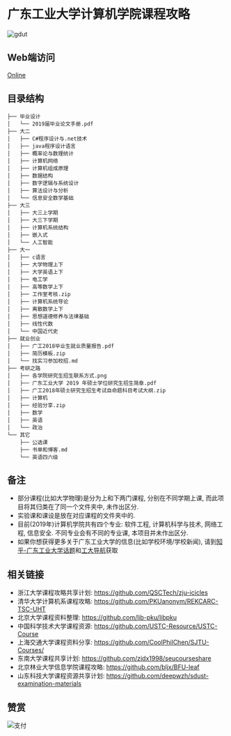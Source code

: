 # 广东工业大学计算机学院课程攻略
![gdut](https://user-images.githubusercontent.com/31237954/58875305-be5b1980-86fd-11e9-97b4-cbe0a177711b.png)

## Web端访问
[Online](https://brenner8023.github.io/gdut-course)

## 目录结构
```shell
├── 毕业设计
│   └── 2019届毕业论文手册.pdf
├── 大二
│   ├── C#程序设计与.net技术
│   ├── java程序设计语言
│   ├── 概率论与数理统计
│   ├── 计算机网络
│   ├── 计算机组成原理
│   ├── 数据结构
│   ├── 数字逻辑与系统设计
│   ├── 算法设计与分析
│   └── 信息安全数学基础
├── 大三
│   ├── 大三上学期
│   ├── 大三下学期
│   ├── 计算机系统结构
│   ├── 嵌入式
│   └── 人工智能
├── 大一
│   ├── c语言
│   ├── 大学物理上下
│   ├── 大学英语上下
│   ├── 电工学
│   ├── 高等数学上下
│   ├── 工作室考核.zip
│   ├── 计算机系统导论
│   ├── 离散数学上下
│   ├── 思想道德修养与法律基础
│   ├── 线性代数
│   └── 中国近代史
├── 就业创业
│   ├── 广工2018毕业生就业质量报告.pdf
│   ├── 简历模板.zip
│   └── 找实习参加校招.md
├── 考研之路
│   ├── 各学院研究生招生联系方式.png
│   ├── 广东工业大学 2019 年硕士学位研究生招生简章.pdf
│   ├── 广工2018年硕士研究生招生考试自命题科目考试大纲.zip
│   ├── 计算机
│   ├── 经验分享.zip
│   ├── 数学
│   ├── 英语
│   └── 政治
└── 其它
    ├── 公选课
    ├── 书单和博客.md
    └── 英语四六级
```

## 备注
- 部分课程(比如大学物理)是分为上和下两门课程, 分别在不同学期上课, 而此项目将其归类在了同一个文件夹中, 未作出区分.
- 实验课和课设是放在对应课程的文件夹中的.
- 目前(2019年)计算机学院共有四个专业: 软件工程, 计算机科学与技术, 网络工程, 信息安全. 不同专业会有不同的专业课, 本项目并未作出区分.
- 如果你想获得更多关于广东工业大学的信息(比如学校环境/学校新闻), 请到[知乎-广东工业大学话题](https://www.zhihu.com/topic/19604314/)和[工大导航](https://github.com/brenner8023/gdut-nav)获取

## 相关链接
- 浙江大学课程攻略共享计划: https://github.com/QSCTech/zju-icicles
- 清华大学计算机系课程攻略: https://github.com/PKUanonym/REKCARC-TSC-UHT
- 北京大学课程资料整理: https://github.com/lib-pku/libpku
- 中国科学技术大学课程资源: https://github.com/USTC-Resource/USTC-Course
- 上海交通大学课程资料分享: https://github.com/CoolPhilChen/SJTU-Courses/
- 东南大学课程共享计划: https://github.com/zjdx1998/seucourseshare
- 北京林业大学信息学院课程攻略: https://github.com/bljx/BFU-leaf
- 山东科技大学课程资源共享计划: https://github.com/deepwzh/sdust-examination-materials

## 赞赏
![支付](https://user-images.githubusercontent.com/31237954/61756268-cf670380-aded-11e9-8604-78b476dd6efb.jpg)